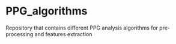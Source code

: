 # PPG_algorithms
Repository that contains different PPG analysis algorithms for pre-processing and features extraction
